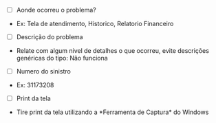 - [ ] Aonde ocorreu o problema?
 * Ex: Tela de atendimento, Historico, Relatorio Financeiro

- [ ] Descrição do problema
 * Relate com algum nivel de detalhes o que ocorreu, evite descrições genéricas do tipo: Não funciona

- [ ] Numero do sinistro
 * Ex: 31173208

- [ ] Print da tela
 * Tire print da tela utilizando a \*Ferramenta de Captura\* do Windows
